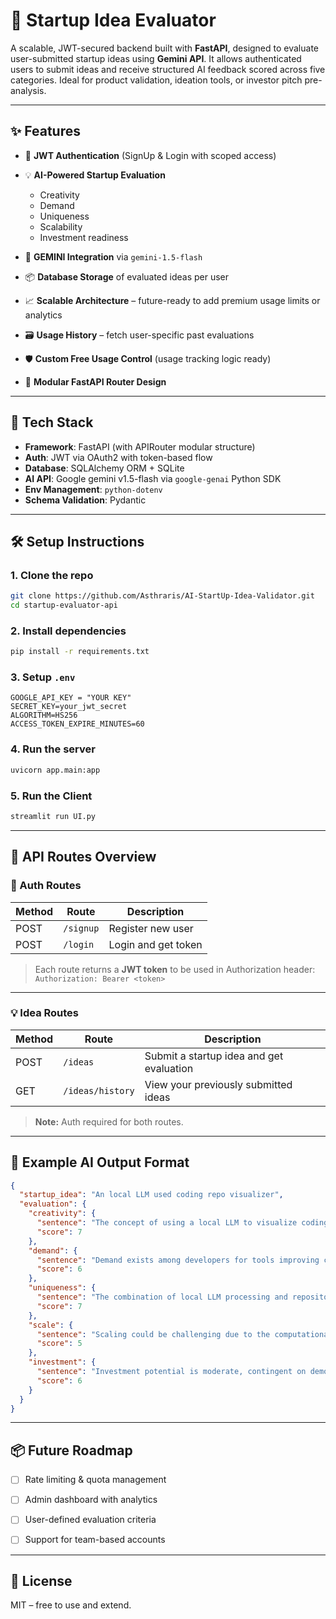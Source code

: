 # 🚀 Startup Idea Evaluator 

A scalable, JWT-secured backend built with **FastAPI**, designed to evaluate user-submitted startup ideas using **Gemini API**. It allows authenticated users to submit ideas and receive structured AI feedback scored across five categories. Ideal for product validation, ideation tools, or investor pitch pre-analysis.

---

## ✨ Features

* 🔐 **JWT Authentication** (SignUp & Login with scoped access)
* 💡 **AI-Powered Startup Evaluation**

  * Creativity
  * Demand
  * Uniqueness
  * Scalability
  * Investment readiness
  
* 🧠 **GEMINI Integration** via `gemini-1.5-flash`
* 📦 **Database Storage** of evaluated ideas per user
* 📈 **Scalable Architecture** – future-ready to add premium usage limits or analytics
* 🗃️ **Usage History** – fetch user-specific past evaluations
* 🛡️ **Custom Free Usage Control** (usage tracking logic ready)
* 🔌 **Modular FastAPI Router Design**

---

## 🔧 Tech Stack

* **Framework**: FastAPI (with APIRouter modular structure)
* **Auth**: JWT via OAuth2 with token-based flow
* **Database**: SQLAlchemy ORM +  SQLite
* **AI API**: Google gemini v1.5-flash via `google-genai` Python SDK
* **Env Management**: `python-dotenv`
* **Schema Validation**: Pydantic

---

## 🛠️ Setup Instructions

### 1. Clone the repo

```bash
git clone https://github.com/Asthraris/AI-StartUp-Idea-Validator.git
cd startup-evaluator-api
```

### 2. Install dependencies

```bash
pip install -r requirements.txt
```

### 3. Setup `.env`

```env
GOOGLE_API_KEY = "YOUR KEY"
SECRET_KEY=your_jwt_secret
ALGORITHM=HS256
ACCESS_TOKEN_EXPIRE_MINUTES=60
```

### 4. Run the server

```bash
uvicorn app.main:app 
```

### 5. Run the Client 

```bash
streamlit run UI.py
```

---

## 📑 API Routes Overview

### 🔐 Auth Routes

| Method | Route     | Description         |
| ------ | ----------| ------------------- |
| POST   | `/signup` | Register new user   |
| POST   | `/login`  | Login and get token |

> Each route returns a **JWT token** to be used in Authorization header:
> `Authorization: Bearer <token>`

---

### 💡 Idea Routes

| Method | Route            | Description                              |
| ------ | ---------------- | ---------------------------------------- |
| POST   | `/ideas`         | Submit a startup idea and get evaluation |
| GET    | `/ideas/history` | View your previously submitted ideas     |

> **Note:** Auth required for both routes.

---

## 🧠 Example AI Output Format

```json
{
  "startup_idea": "An local LLM used coding repo visualizer",
  "evaluation": {
    "creativity": {
      "sentence": "The concept of using a local LLM to visualize coding repositories is novel and offers a unique approach to code understanding.",
      "score": 7
    },
    "demand": {
      "sentence": "Demand exists among developers for tools improving code comprehension and collaboration, but market saturation in code visualization tools needs consideration.",
      "score": 6
    },
    "uniqueness": {
      "sentence": "The combination of local LLM processing and repository visualization is relatively unique, offering potential advantages in privacy and speed.",
      "score": 7
    },
    "scale": {
      "sentence": "Scaling could be challenging due to the computational resources required for local LLM processing, limiting potential user base.",
      "score": 5
    },
    "investment": {
      "sentence": "Investment potential is moderate, contingent on demonstrating a clear value proposition over existing solutions and achieving scalability.",
      "score": 6
    }
  }
}
```

---


## 📦 Future Roadmap

* [ ] Rate limiting & quota management
* [ ] Admin dashboard with analytics
* [ ] User-defined evaluation criteria
* [ ] Support for team-based accounts


---

## 🪪 License

MIT – free to use and extend.
